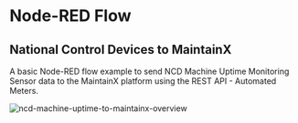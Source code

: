 # Node-RED Flow 
## National Control Devices to MaintainX
A basic Node-RED flow example to send NCD Machine Uptime Monitoring Sensor data to the MaintainX platform using the REST API - Automated Meters.

![ncd-machine-uptime-to-maintainx-overview](https://github.com/user-attachments/assets/08a35c3c-420c-47ae-bfbd-f4aa386ef76b)

